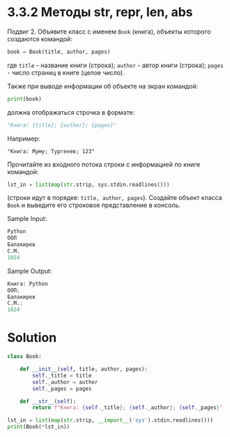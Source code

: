 # 3.3.2 Методы __str__, __repr__, __len__, __abs__

Подвиг 2. Объявите класс с именем `Book` (книга), объекты которого создаются командой:

```python
book = Book(title, author, pages)
```

где `title` - название книги (строка); `author` - автор книги (строка); `pages` - число страниц в книге (целое число).

Также при выводе информации об объекте на экран командой:

```python
print(book)
```

должна отображаться строчка в формате:

```python
"Книга: {title}; {author}; {pages}"
```

Например:

```
"Книга: Муму; Тургенев; 123"
```

Прочитайте из входного потока строки с информацией по книге командой:

```python
lst_in = list(map(str.strip, sys.stdin.readlines()))
```

(строки идут в порядке: `title, author, pages`). Создайте объект класса `Book` и выведите его строковое представление в
консоль.

Sample Input:

```python
Python
ООП
Балакирев
С.М.
1024
```

Sample Output:

```python
Книга: Python
ООП;
Балакирев
С.М.;
1024
```

# Solution

```python
class Book:

    def __init__(self, title, author, pages):
        self._title = title
        self._author = author
        self._pages = pages

    def __str__(self):
        return f"Книга: {self._title}; {self._author}; {self._pages}"

lst_in = list(map(str.strip, __import__('sys').stdin.readlines()))
print(Book(*lst_in))
```
